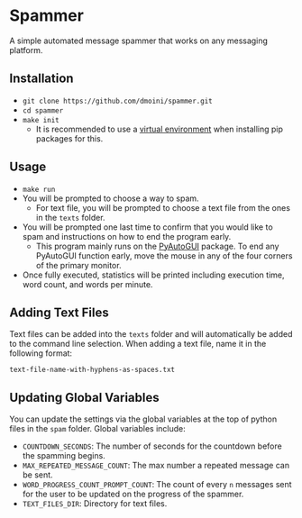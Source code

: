 # Spammer

A simple automated message spammer that works on any messaging platform.

## Installation

- `git clone https://github.com/dmoini/spammer.git`
- `cd spammer`
- `make init`
  - It is recommended to use a [virtual environment](https://virtualenv.pypa.io/en/latest/) when installing pip packages for this.

## Usage

- `make run`
- You will be prompted to choose a way to spam.
  - For text file, you will be prompted to choose a text file from the ones in the `texts` folder.
- You will be prompted one last time to confirm that you would like to spam and instructions on how to end the program early.
  - This program mainly runs on the [PyAutoGUI](https://pyautogui.readthedocs.io/en/latest/) package. To end any PyAutoGUI function early, move the mouse in any of the four corners of the primary monitor.
- Once fully executed, statistics will be printed including execution time, word count, and words per minute.

## Adding Text Files

Text files can be added into the `texts` folder and will automatically be added to the command line selection. When adding a text file, name it in the following format:

`text-file-name-with-hyphens-as-spaces.txt`

## Updating Global Variables

You can update the settings via the global variables at the top of python files in the `spam` folder.
Global variables include:

- `COUNTDOWN_SECONDS`: The number of seconds for the countdown before the spamming begins.
- `MAX_REPEATED_MESSAGE_COUNT`: The max number a repeated message can be sent.
- `WORD_PROGRESS_COUNT_PROMPT_COUNT`: The count of every `n` messages sent for the user to be updated on the progress of the spammer.
- `TEXT_FILES_DIR`: Directory for text files.
